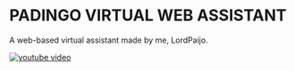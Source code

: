 # PADINGO VIRTUAL WEB ASSISTANT
  A web-based virtual assistant made by me, LordPaijo.

[![youtube video](https://img.youtube.com/vi/eeAdXy7NGGU/0.jpg)](https://www.youtube.com/watch?v=eeAdXy7NGGU)
